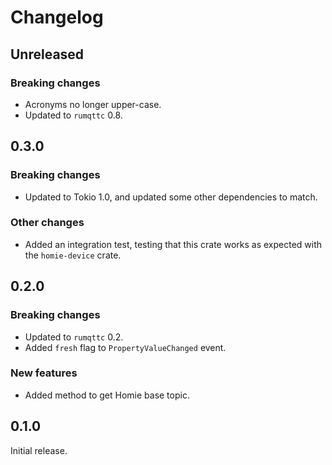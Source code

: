 # Changelog

## Unreleased

### Breaking changes

- Acronyms no longer upper-case.
- Updated to `rumqttc` 0.8.

## 0.3.0

### Breaking changes

- Updated to Tokio 1.0, and updated some other dependencies to match.

### Other changes

- Added an integration test, testing that this crate works as expected with the `homie-device`
  crate.

## 0.2.0

### Breaking changes

- Updated to `rumqttc` 0.2.
- Added `fresh` flag to `PropertyValueChanged` event.

### New features

- Added method to get Homie base topic.

## 0.1.0

Initial release.
